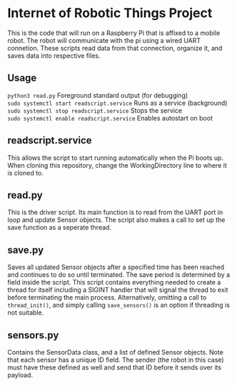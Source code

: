 # Internet of Robotic Things Project
This is the code that will run on a Raspberry Pi that is affixed to a mobile robot.  The robot will communicate with the pi using a wired UART connetion. These scripts read data from that connection, organize it, and saves data into respective files.

## Usage
` python3 read.py ` Foreground standard output (for debugging) \
` sudo systemctl start readscript.service ` Runs as a service (background) \
` sudo systemctl stop readscript.service ` Stops the service \
` sudo systemctl enable readscript.service ` Enables autostart on boot

## readscript.service
This allows the script to start running automatically when the Pi boots up.
When cloning this repository, change the WorkingDirectory line to where it is cloned to.

## read.py
This is the driver script.  Its main function is to read from the UART port in loop and update Sensor objects.
The script also makes a call to set up the save function as a seperate thread.

## save.py
Saves all updated Sensor objects after a specified time has been reached and continues to do so until terminated.  The save period is determined by a field inside the script.
This script contains everything needed to create a thread for itself including a SIGINT handler that will signal the thread to exit before terminating the main process. Alternatively, omitting a call to ` thread_init() `, and simply calling ` save_sensors() ` is an option if threading is not suitable.

## sensors.py
Contains the SensorData class, and a list of defined Sensor objects.  Note that each sensor has a unique ID field.  The sender (the robot in this case) must have these defined as well and send that ID before it sends over its payload.
